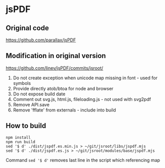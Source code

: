 # jsPDF

## Original code

https://github.com/parallax/jsPDF

## Modification in original version

https://github.com/linev/jsPDF/commits/jsroot/

1. Do not create exception when unicode map missing in font - used for symbols
2. Provide directly atob/btoa for node and browser
3. Do not expose build date
4. Comment out svg.js, html.js, fileloading.js - not used with svg2pdf
5. Remove API.save
6. Remove 'fflate' from externals - include into build

## How to build

    npm install
    npm run build
    sed '$ d' ./dist/jspdf.es.min.js > ~/git/jsroot/libs/jspdf.mjs
    sed '$ d' ./dist/jspdf.es.js > ~/git/jsroot/modules/base/jspdf.mjs

Command `sed '$ d'` removes last line in the script which referencing map


